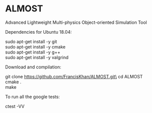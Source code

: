 # ALMOST
Advanced Lightweight Multi-physics Object-oriented Simulation Tool

Dependencies for Ubuntu 18.04:

sudo apt-get install -y git\
sudo apt-get install -y cmake\
sudo apt-get install -y g++\
sudo apt-get install -y valgrind

Download and compilation:

git clone https://github.com/FrancisKhan/ALMOST.git\
cd ALMOST\
cmake .\
make


To run all the google tests:

ctest -VV 
